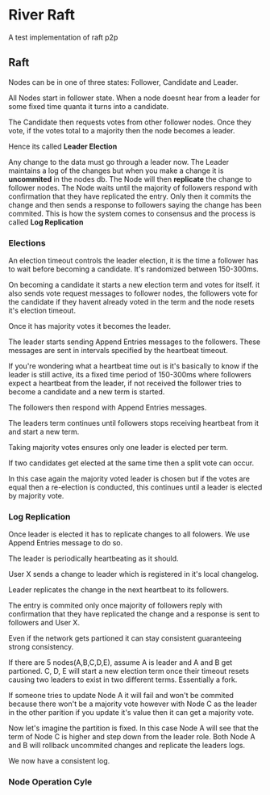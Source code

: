 # River Raft
A test implementation of raft p2p

## Raft
Nodes can be in one of three states: Follower, Candidate and Leader.

All Nodes start in follower state.
When a node doesnt hear from a leader for some fixed time quanta it turns into a candidate.

The Candidate then requests votes from other follower nodes.
Once they vote, if the votes total to a majority then the node becomes a leader.

Hence its called **Leader Election**

Any change to the data must go through a leader now.
The Leader maintains a log of the changes but when you make a change it is **uncommited** in the nodes db.
The Node will then **replicate** the change to follower nodes.
The Node waits until the majority of followers respond with confirmation that they have replicated the entry.
Only then it commits the change and then sends a response to followers saying the change has been commited.
This is how the system comes to consensus and the process is called **Log Replication**

### Elections


An election timeout controls the leader election, it is the time a follower has to wait before becoming a candidate.
It's randomized between 150-300ms.

On becoming a candidate it starts a new election term and votes for itself.
it also sends vote request messages to follower nodes, the followers vote for the candidate
if they havent already voted in the term and the node resets it's election timeout.

Once it has majority votes it becomes the leader.

The leader starts sending Append Entries messages to the followers.
These messages are sent in intervals specified by the heartbeat timeout.

If you're wondering what a heartbeat time out is it's basically to know if the leader is still active, 
its a fixed time period of 150-300ms where followers expect a heartbeat from the leader, 
if not received the follower tries to become a candidate and a new term is started.

The followers then respond with Append Entries messages.

The leaders term continues until followers stops receiving heartbeat from it and start a new term.

Taking majority votes ensures only one leader is elected per term.

If two candidates get elected at the same time then a split vote can occur.

In this case again the majority voted leader is chosen but if the votes are equal then a re-election is conducted, 
this continues until a leader is elected by majority vote.

### Log Replication
Once leader is elected it has to replicate changes to all folowers. We use Append Entries message to do so.

The leader is periodically heartbeating as it should.

User X sends a change to leader which is registered in it's local changelog.

Leader replicates the change in the next heartbeat to its followers.

The entry is commited only once majority of followers reply with confirmation that they have replicated the change
and a response is sent to followers and User X.

Even if the network gets partioned it can stay consistent guaranteeing strong consistency.

If there are 5 nodes(A,B,C,D,E), assume A is leader and A and B get partioned. C, D, E will start a new election term 
once their timeout resets causing two leaders to exist in two different terms. Essentially a fork.

If someone tries to update Node A it will fail and won't be commited because there won't be a majority vote however with Node C as the leader in 
the other parition if you update it's value then it can get a majority vote.

Now let's imagine the partition is fixed. In this case Node A will see that the term of Node C is higher and step down from the leader role.
Both Node A and B will rollback uncommited changes and replicate the leaders logs.

We now have a consistent log.


### Node Operation Cyle
